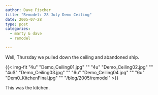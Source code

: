 ```yaml
---
author: Dave Fischer
title: "Remodel: 28 July Demo Ceiling"
date: 2005-07-28
type: post
categories:
  - marty & dave
  - remodel

---
```


Well, Thursday we pulled down the ceiling and abandoned ship.

<!--more-->

{{< img-fit
    "4u" "Demo_Ceiling01.jpg" ""
    "4u" "Demo_Ceiling02.jpg" ""
    "4u$" "Demo_Ceiling03.jpg" ""
    "6u" "Demo_Ceiling04.jpg" ""
    "6u" "Dem0_KitchenFinal.jpg" ""
    "/blog/2005/remodel" >}}

This was the kitchen.


